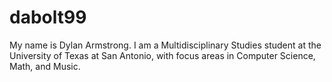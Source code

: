 # dabolt99
My name is Dylan Armstrong.
I am a Multidisciplinary Studies student at the University of Texas at San Antonio, with focus areas in Computer Science, Math, and Music.
